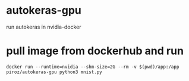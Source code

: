 # autokeras-gpu
run autokeras in nvidia-docker

# pull image from dockerhub and run

```
docker run --runtime=nvidia --shm-size=2G --rm -v $(pwd)/app:/app piroz/autokeras-gpu python3 mnist.py
```